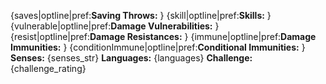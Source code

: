 {saves|optline|pref:**Saving Throws:** }
{skill|optline|pref:**Skills:** }
{vulnerable|optline|pref:**Damage Vulnerabilities:** }
{resist|optline|pref:**Damage Resistances:** }
{immune|optline|pref:**Damage Immunities:** }
{conditionImmune|optline|pref:**Conditional Immunities:** }
**Senses:** {senses_str}
**Languages:** {languages}
**Challenge:** {challenge_rating}
